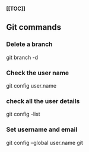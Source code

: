 **[[TOC]]**
## Git commands
### Delete a branch

  git branch -d <name of your branch>
  
### Check the user name

  git config user.name
  
### check all the user details

  git config -list
  
### Set username and email 

  git config –global user.name <your username>
  git <your email>
